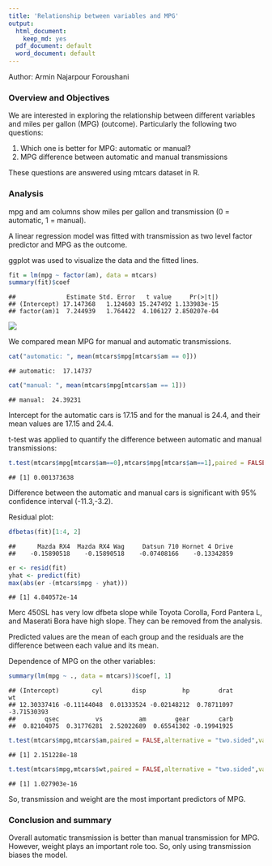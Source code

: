 ```yaml
---
title: 'Relationship between variables and MPG'
output:
  html_document:
    keep_md: yes
  pdf_document: default
  word_document: default
---
```

Author: Armin Najarpour Foroushani

### Overview and Objectives
We are interested in exploring the relationship between different variables and miles per gallon (MPG) (outcome). Particularly the following two questions:
1) Which one is better for MPG: automatic or manual?
2) MPG difference between automatic and manual transmissions

These questions are answered using mtcars dataset in R.

### Analysis

mpg and am columns show miles per gallon and transmission (0 = automatic, 1 = manual).

A linear regression model was fitted with transmission as two level factor predictor and MPG as the outcome. 

ggplot was used to visualize the data and the fitted lines.

```r
fit = lm(mpg ~ factor(am), data = mtcars)
summary(fit)$coef
```

```
##              Estimate Std. Error   t value     Pr(>|t|)
## (Intercept) 17.147368   1.124603 15.247492 1.133983e-15
## factor(am)1  7.244939   1.764422  4.106127 2.850207e-04
```

![](Simple-Regression_files/figure-html/Regression_and_Visualization-1.png)<!-- -->

We compared mean MPG for manual and automatic transmissions.

```r
cat("automatic: ", mean(mtcars$mpg[mtcars$am == 0]))
```

```
## automatic:  17.14737
```

```r
cat("manual: ", mean(mtcars$mpg[mtcars$am == 1]))
```

```
## manual:  24.39231
```

Intercept for the automatic cars is 17.15 and for the manual is 24.4, and their mean values are 17.15 and 24.4.

t-test was applied to quantify the difference between automatic and manual transmissions:


```r
t.test(mtcars$mpg[mtcars$am==0],mtcars$mpg[mtcars$am==1],paired = FALSE,alternative = "two.sided",var.equal = FALSE)$p.value
```

```
## [1] 0.001373638
```

Difference between the automatic and manual cars is significant with 95% confidence interval (-11.3,-3.2).

Residual plot:

```r
dfbetas(fit)[1:4, 2]
```

```
##      Mazda RX4  Mazda RX4 Wag     Datsun 710 Hornet 4 Drive 
##    -0.15890518    -0.15890518    -0.07408166    -0.13342859
```

```r
er <- resid(fit)
yhat <- predict(fit)
max(abs(er -(mtcars$mpg - yhat)))
```

```
## [1] 4.840572e-14
```

Merc 450SL has very low dfbeta slope while Toyota Corolla, Ford Pantera L, and Maserati Bora have high slope. They can be removed from the analysis.

Predicted values are the mean of each group and the residuals are the difference between each value and its mean.

Dependence of MPG on the other variables:

```r
summary(lm(mpg ~ ., data = mtcars))$coef[, 1]
```

```
## (Intercept)         cyl        disp          hp        drat          wt 
## 12.30337416 -0.11144048  0.01333524 -0.02148212  0.78711097 -3.71530393 
##        qsec          vs          am        gear        carb 
##  0.82104075  0.31776281  2.52022689  0.65541302 -0.19941925
```

```r
t.test(mtcars$mpg,mtcars$am,paired = FALSE,alternative = "two.sided",var.equal = FALSE)$p.value
```

```
## [1] 2.151228e-18
```

```r
t.test(mtcars$mpg,mtcars$wt,paired = FALSE,alternative = "two.sided",var.equal = FALSE)$p.value
```

```
## [1] 1.027903e-16
```

So, transmission and weight are the most important predictors of MPG.

### Conclusion and summary

Overall automatic transmission is better than manual transmission for MPG. However, weight plays an important role too. So, only using transmission biases the model.
